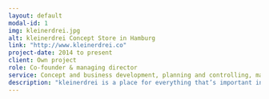 ```yaml
---
layout: default
modal-id: 1
img: kleinerdrei.jpg
alt: kleinerdrei Concept Store in Hamburg
link: "http://www.kleinerdrei.co"
project-date: 2014 to present
client: Own project
role: Co-founder & managing director
service: Concept and business development, planning and controlling, management of retail, suppliers, human resources, and course offers
description: "kleinerdrei is a place for everything that’s important in the first three years of life: From romper suits to first shoes, from shape sorters to baby slings. Ergonomic, environmentally-friendly and sustainable – and with a design that makes children and parents happy. kleinerdrei combines a concept store with a wide ranged offer of courses for babies and parents and with a midwife practice."
---
```

